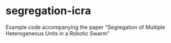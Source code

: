 # segregation-icra
Example code accompanying the paper "Segregation of Multiple Heterogeneous Units in a Robotic Swarm"
